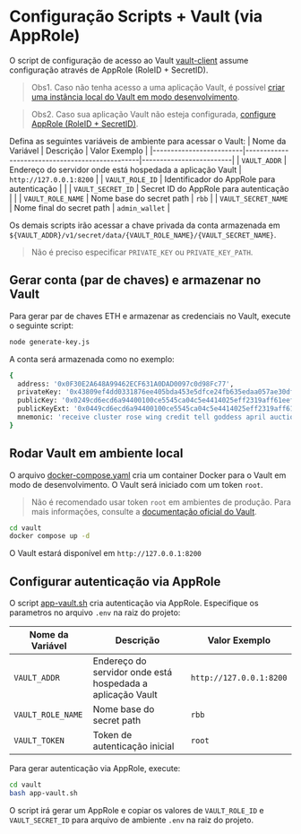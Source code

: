 # Configuração Scripts + Vault (via AppRole)

O script de configuração de acesso ao Vault [vault-client](../vault-client.js) assume configuração através de AppRole (RoleID + SecretID).

> Obs1. Caso não tenha acesso a uma aplicação Vault, é possível [criar uma instância local do Vault em modo desenvolvimento](#rodar-vault-em-ambiente-local).

> Obs2. Caso sua aplicação Vault não esteja configurada, [configure AppRole (RoleID + SecretID)](#configurar-autenticação-via-approle).

Defina as seguintes variáveis de ambiente para acessar o Vault:
| Nome da Variável       | Descrição                                      | Valor Exemplo           |
|-------------------------|------------------------------------------------|-------------------------|
| `VAULT_ADDR`           | Endereço do servidor onde está hospedada a aplicação Vault                     | `http://127.0.0.1:8200` |
| `VAULT_ROLE_ID`           | Identificador do AppRole para autenticação     |              |
| `VAULT_SECRET_ID`    | Secret ID do AppRole para autenticação          |              |
| `VAULT_ROLE_NAME`    | Nome base do secret path         | `rbb`             |
| `VAULT_SECRET_NAME`    | Nome final do secret path          | `admin_wallet`             |

Os demais scripts irão acessar a chave privada da conta armazenada em `${VAULT_ADDR}/v1/secret/data/{VAULT_ROLE_NAME}/{VAULT_SECRET_NAME}`.

> Não é preciso especificar `PRIVATE_KEY` ou `PRIVATE_KEY_PATH`.

## Gerar conta (par de chaves) e armazenar no Vault

Para gerar par de chaves ETH e armazenar as credenciais no Vault, execute o seguinte script:

```bash
node generate-key.js
```

A conta será armazenada como no exemplo:

```bash
{
  address: '0x0F30E2A648A99462ECF631A0DAD0097c0d98Fc77',
  privateKey: '0x43809ef4dd0331876ee405bda453e5dfce24fb635edaa057ae30dfa7352f71e9',
  publicKey: '0x0249cd6ecd6a94400100ce5545ca04c5e4414025eff2319aff61eef4bc2e38d518',
  publicKeyExt: '0x0449cd6ecd6a94400100ce5545ca04c5e4414025eff2319aff61eef4bc2e38d5188c67d27a4ee0feba038546728b14abd636d44ce85a7369fbcff4a29d37e480dc',
  mnemonic: 'receive cluster rose wing credit tell goddess april auction pretty mix base'
}
```

## Rodar Vault em ambiente local

O arquivo [docker-compose.yaml](./docker-compose.yaml) cria um container Docker para o Vault em modo de desenvolvimento. O Vault será iniciado com um token `root`.

> Não é recomendado usar token `root` em ambientes de produção. Para mais informações, consulte a [documentação oficial do Vault](https://developer.hashicorp.com/vault/tutorials/secrets-management/versioned-kv?variants=vault-deploy%3Aselfhosted#lab-setup).

```bash
cd vault
docker compose up -d
```

O Vault estará disponível em `http://127.0.0.1:8200`

## Configurar autenticação via AppRole

O script [app-vault.sh](./app-vault.sh) cria autenticação via AppRole. Especifique os parametros no arquivo `.env` na raiz do projeto:


| Nome da Variável       | Descrição                                      | Valor Exemplo           |
|-------------------------|------------------------------------------------|-------------------------|
| `VAULT_ADDR`           | Endereço do servidor onde está hospedada a aplicação Vault                     | `http://127.0.0.1:8200` |            
| `VAULT_ROLE_NAME`    | Nome base do secret path         | `rbb`             |
| `VAULT_TOKEN`    | Token de autenticação inicial         | `root`             |

Para gerar autenticação via AppRole, execute:

```bash
cd vault
bash app-vault.sh
```

O script irá gerar um AppRole e copiar os valores de `VAULT_ROLE_ID` e `VAULT_SECRET_ID` para arquivo de ambiente `.env` na raiz do projeto.
